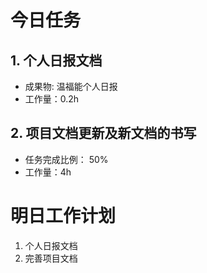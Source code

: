# 今日任务

## 1. 个人日报文档
- 成果物: 温福能个人日报
- 工作量：0.2h  

## 2. 项目文档更新及新文档的书写
- 任务完成比例： 50%
- 工作量：4h

# 明日工作计划

1. 个人日报文档
2. 完善项目文档